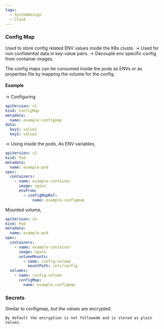 ```yaml
---
tags:
  - SystemDesign
  - Cloud
---
```

### Config Map

Used to store config related ENV values inside the K8s cluste.
-> Used for non confidential data in key-value pairs.
-> Decouple env specific config from container images.

The config maps can be consumed inside the pods as ENVs or as properties file by mapping the volume for the config.

#### Example
-> Configuring
```yaml
apiVersion: v1
kind: ConfigMap
metadata:
  name: example-configmap
data:
  key1: value1
  key2: value2
```

-> Using inside the pods,
As ENV variables,
```yaml
apiVersion: v1
kind: Pod
metadata:
  name: example-pod
spec:
  containers:
    - name: example-container
      image: nginx
      envFrom:
        - configMapRef:
            name: example-configmap
```

Mounted volume,
```yaml
apiVersion: v1
kind: Pod
metadata:
  name: example-pod
spec:
  containers:
    - name: example-container
      image: nginx
      volumeMounts:
        - name: config-volume
          mountPath: /etc/config
  volumes:
    - name: config-volume
      configMap:
        name: example-configmap
```


### Secrets

Similar to configmap, but the values are encrypted. 

	By default the encryption is not followedm and is stored as plain values.
